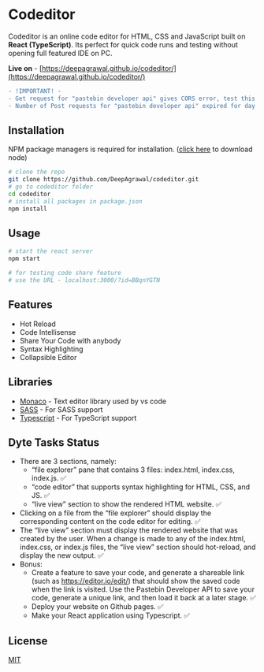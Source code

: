 # Codeditor

Codeditor is an online code editor for HTML, CSS and JavaScript built on **React (TypeScript)**. Its perfect for quick code runs and testing without opening full featured IDE on PC.

**Live on** - [https://deepagrawal.github.io/codeditor/](https://deepagrawal.github.io/codeditor/)

```diff
- !IMPORTANT! -
- Get request for "pastebin developer api" gives CORS error, test this functionality on local machine.
- Number of Post requests for "pastebin developer api" expired for day "17th July, 2021"
```

## Installation

NPM package managers is required for installation. ([click here](https://nodejs.org/en/) to download node)

```bash
# clone the repo
git clone https://github.com/DeepAgrawal/codeditor.git
# go to codeditor folder
cd codeditor
# install all packages in package.json
npm install
```

## Usage

```bash
# start the react server
npm start
```

```bash
# for testing code share feature
# use the URL - localhost:3000/?id=BBqnYGTN
```

## Features

- Hot Reload
- Code Intellisense
- Share Your Code with anybody
- Syntax Highlighting
- Collapsible Editor

## Libraries

- [Monaco](https://www.npmjs.com/package/@monaco-editor/react#multi-model-editor) - Text editor library used by vs code
- [SASS](https://www.npmjs.com/package/node-sass) - For SASS support
- [Typescript](https://www.npmjs.com/package/typescript) - For TypeScript support

## Dyte Tasks Status

- There are 3 sections, namely:
  - “file explorer” pane that contains 3 files: index.html, index.css, index.js. ✅
  - “code editor” that supports syntax highlighting for HTML, CSS, and JS. ✅
  - “live view” section to show the rendered HTML website. ✅
- Clicking on a file from the “file explorer” should display the corresponding content on the code editor for editing. ✅
- The “live view” section must display the rendered website that was created by the user. When a change is made to any of the index.html, index.css, or index.js files, the “live view” section should hot-reload, and display the new output. ✅
- Bonus:
  - Create a feature to save your code, and generate a shareable link (such as https://editor.io/edit/<unique-id>) that should show the saved code when the link is visited. Use the Pastebin Developer API to save your code, generate a unique link, and then load it back at a later stage. ✅
  - Deploy your website on Github pages. ✅
  - Make your React application using Typescript. ✅

## License

[MIT](https://choosealicense.com/licenses/mit/)
